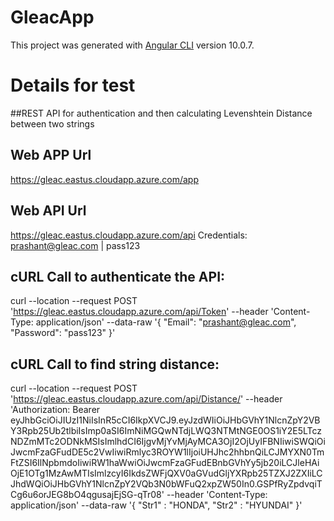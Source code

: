 # GleacApp

This project was generated with [Angular CLI](https://github.com/angular/angular-cli) version 10.0.7.
 
# Details for test
##REST API for authentication and then calculating Levenshtein Distance between two strings

## Web APP Url
https://gleac.eastus.cloudapp.azure.com/app

## Web API Url 
https://gleac.eastus.cloudapp.azure.com/api Credentials: prashant@gleac.com | pass123

## cURL Call to authenticate the API:

curl --location --request POST 'https://gleac.eastus.cloudapp.azure.com/api/Token'
--header 'Content-Type: application/json'
--data-raw '{ "Email": "prashant@gleac.com", "Password": "pass123" }'

## cURL Call to find string distance:

curl --location --request POST 'https://gleac.eastus.cloudapp.azure.com/api/Distance/'
--header 'Authorization: Bearer eyJhbGciOiJIUzI1NiIsInR5cCI6IkpXVCJ9.eyJzdWIiOiJHbGVhY1NlcnZpY2VBY3Rpb25Ub2tlbiIsImp0aSI6ImNiMGQwNTdjLWQ3NTMtNGE0OS1iY2E5LTczNDZmMTc2ODNkMSIsImlhdCI6IjgvMjYvMjAyMCA3OjI2OjUyIFBNIiwiSWQiOiJwcmFzaGFudDE5c2VwIiwiRmlyc3ROYW1lIjoiUHJhc2hhbnQiLCJMYXN0TmFtZSI6IlNpbmdoIiwiRW1haWwiOiJwcmFzaGFudEBnbGVhYy5jb20iLCJleHAiOjE1OTg1MzAwMTIsImlzcyI6IkdsZWFjQXV0aGVudGljYXRpb25TZXJ2ZXIiLCJhdWQiOiJHbGVhY1NlcnZpY2VQb3N0bWFuQ2xpZW50In0.GSPfRyZpdvqiTCg6u6orJEG8bO4qgusajEjSG-qTr08'
--header 'Content-Type: application/json'
--data-raw '{ "Str1" : "HONDA", "Str2" : "HYUNDAI" }'
